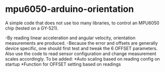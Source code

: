 # mpu6050-arduino-orientation
A simple code that does not use too many libraries, to control an MPU6050 chip (tested on a GY-521). 

-By reading linear acceleration and angular velocity, orientation measurements are produced.
-Because the error and offsets are generally device specific, one should first test and tweak the 6 OFFSET parameters. Also use the code to read sensor configuration and change measurement scales accordingly.
To be added:
*Auto scaling based on reading config on startup
*Function for OFFSET setting based on readings
